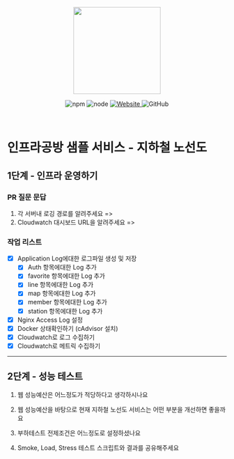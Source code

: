 <p align="center">
    <img width="200px;" src="https://raw.githubusercontent.com/woowacourse/atdd-subway-admin-frontend/master/images/main_logo.png"/>
</p>
<p align="center">
  <img alt="npm" src="https://img.shields.io/badge/npm-%3E%3D%205.5.0-blue">
  <img alt="node" src="https://img.shields.io/badge/node-%3E%3D%209.3.0-blue">
  <a href="https://edu.nextstep.camp/c/R89PYi5H" alt="nextstep atdd">
    <img alt="Website" src="https://img.shields.io/website?url=https%3A%2F%2Fedu.nextstep.camp%2Fc%2FR89PYi5H">
  </a>
  <img alt="GitHub" src="https://img.shields.io/github/license/next-step/atdd-subway-service">
</p>

<br>

# 인프라공방 샘플 서비스 - 지하철 노선도

## 1단계 - 인프라 운영하기
### PR 질문 문답
1. 각 서버내 로깅 경로를 알려주세요
  =>
2. Cloudwatch 대시보드 URL을 알려주세요
  =>

### 작업 리스트
- [x] Application Log에대한 로그파일 생성 및 저장
  - [x] Auth 항목에대한 Log 추가
  - [x] favorite 항목에대한 Log 추가
  - [x] line 항목에대한 Log 추가
  - [x] map 항목에대한 Log 추가
  - [x] member 항목에대한 Log 추가
  - [x] station 항목에대한 Log 추가
- [x] Nginx Access Log 설정
- [x] Docker 상태확인하기 (cAdvisor 설치)
- [x] Cloudwatch로 로그 수집하기
- [x] Cloudwatch로 메트릭 수집하기
---

## 2단계 - 성능 테스트
1. 웹 성능예산은 어느정도가 적당하다고 생각하시나요

2. 웹 성능예산을 바탕으로 현재 지하철 노선도 서비스는 어떤 부분을 개선하면 좋을까요

3. 부하테스트 전제조건은 어느정도로 설정하셨나요

4. Smoke, Load, Stress 테스트 스크립트와 결과를 공유해주세요
